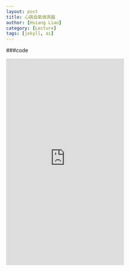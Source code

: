 ```yaml
---
layout: post
title: 心跳血氧偵測器
author: [Hsiang Liao]
category: [Lecture]
tags: [jekyll, ai]
---
```

###code
<iframe width="320" height="560" src="https://www.youtube.com/embed/SDYKTQKOisA" title="2023年5月25日" frameborder="0" allow="accelerometer; autoplay; clipboard-write; encrypted-media; gyroscope; picture-in-picture; web-share" allowfullscreen></iframe>
